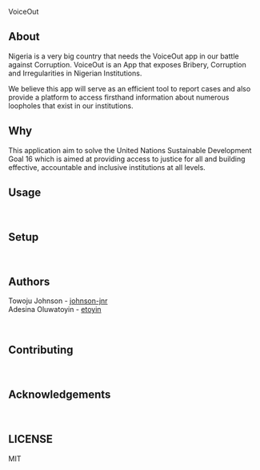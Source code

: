 VoiceOut


## About

Nigeria is a very big country that needs the VoiceOut app in our battle against Corruption. VoiceOut is an App that exposes Bribery, Corruption and Irregularities in Nigerian Institutions. 
 
We believe this app will serve as an efficient tool to report cases and also provide a platform to access firsthand information about numerous loopholes that exist in our institutions. <br/>

## Why

This application aim to solve the United Nations Sustainable Development Goal 16 which is aimed at providing access to justice for all and building effective, accountable and inclusive institutions at all levels. <br/>

## Usage
<br/>


## Setup
<br/>


## Authors

Towoju Johnson - [johnson-jnr](github.com/johnson-jnr) <br/>
Adesina Oluwatoyin - [etoyin](github.com/etoyin)

<br/>

## Contributing
<br/>


## Acknowledgements
<br/>


## LICENSE
MIT

